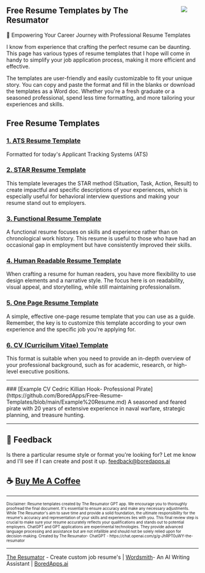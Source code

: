 <img style="margin: 30px;" align="right" src="https://boredapps.ai/wp-content/uploads/2023/11/Resumator_300_Logo.png">

## Free Resume Templates by The Resumator

🌟 Empowering Your Career Journey with Professional Resume Templates

I know from experience that crafting the perfect resume can be daunting.  This page has various types of resume templates that I hope will come in handy  to simplify your job application process, making it more efficient and effective.

The templates are user-friendly and easily customizable to fit your unique story. You can copy and paste the format and fill in the blanks or download the templates as a Word doc. 
Whether you're a fresh graduate or a seasoned professional, spend less time formatting, and more tailoring your experiences and skills.

## Free Resume Templates

### [1. ATS Resume Template ](https://github.com/BoredApps/Free-Resume-Templates/blob/main/ATS%20Resume%20Template.md)
Formatted for today's Applicant Tracking Systems (ATS)

### [2. STAR Resume Template ](https://github.com/BoredApps/Free-Resume-Templates/blob/main/STAR%20Template.md)
This template leverages the STAR method (Situation, Task, Action, Result) to create impactful and specific descriptions of your experiences, which is especially useful for behavioral interview questions and making your resume stand out to employers.

### [3. Functional Resume Template](https://github.com/BoredApps/Free-Resume-Templates/blob/main/Functional%20Resume%20Template.md)
A functional resume focuses on skills and experience rather than on chronological work history. This resume is useful to those who have had an occasional gap in employment but have consistently improved their skills. 

### [4. Human Readable Resume Template](https://github.com/BoredApps/Free-Resume-Templates/blob/main/Human%20Readable%20Resume%20Template.md)
When crafting a resume for human readers, you have more flexibility to use design elements and a narrative style. The focus here is on readability, visual appeal, and storytelling, while still maintaining professionalism. 

### [5. One Page Resume Template](https://github.com/BoredApps/Free-Resume-Templates/blob/main/One%20Page%20Template.md)
A simple, effective one-page resume template that you can use as a guide. Remember, the key is to customize this template according to your own experience and the specific job you're applying for.

### [6. CV (Curricilum Vitae) Template](https://github.com/BoredApps/Free-Resume-Templates/blob/main/CV%20Template.md)
 This format is suitable when you need to provide an in-depth overview of your professional background, such as for academic, research, or high-level executive positions.

 <hr>
### [Example CV Cedric Killian Hook- Professional Pirate](https://github.com/BoredApps/Free-Resume-Templates/blob/main/Example%20Resume.md)
A seasoned and feared pirate with 20 years of extensive experience in naval warfare, strategic planning, and treasure hunting. 
 <hr>

## 💬 Feedback
Is there a particular resume style or format you're looking for?  Let me know and I'll see if I can create and post it up. feedback@boredapps.ai

## ☕ [Buy Me A Coffee](https://www.buymeacoffee.com/boredapps)

<hr>
<span style="font-size:10px;">Disclaimer: Resume templates created by The Resumator GPT app.  We encourage you to thoroughly proofread the final document. It's essential to ensure accuracy and make any necessary adjustments. While The Resumator's aim to save time and provide a solid foundation, the ultimate responsibility for the resume's accuracy and representation of your skills and experiences lies with you. This final review step is crucial to make sure your resume accurately reflects your qualifications and stands out to potential employers.
ChatGPT and GPT applications are experimental technologies. They provide advanced language processing and assistance but are not infallible and should not be solely relied upon for decision-making.
Created by The Resumator- ChatGPT - https://chat.openai.com/g/g-JhRPT0uWY-the-resumator</span>
<hr>

[The Resumator](https://chat.openai.com/g/g-JhRPT0uWY-the-resumator) - Create custom job resume's | [Wordsmith](https://chat.openai.com/g/g-dH2mK7Um0-wordsmith)- An AI Writing Assistant | [BoredApps.ai](https://boredapps.ai/)
